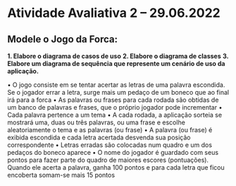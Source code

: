 # Atividade Avaliativa 2 – 29.06.2022

## Modele o Jogo da Forca:

**1. Elabore o diagrama de casos de uso**
**2. Elabore o diagrama de classes**
**3. Elabore um diagrama de sequência que represente um cenário de uso da aplicação.**

• O jogo consiste em se tentar acertar as letras de uma palavra escondida. Se o jogador errar a 
letra, surge mais um pedaço de um boneco que ao final irá para a forca
• As palavras ou frases para cada rodada são obtidas de um banco de palavras e frases, que o 
próprio jogador pode incrementar
• Cada palavra pertence a um tema
• A cada rodada, a aplicação sorteia se mostrará uma, duas ou três palavras, ou uma frase e 
escolhe aleatoriamente o tema e as palavras (ou frase)
• A palavra (ou frase) é exibida escondida e cada letra acertada desvenda sua posição 
correspondente
• Letras erradas são colocadas num quadro e um dos pedaços do boneco aparece
• O nome do jogador é guardado com seus pontos para fazer parte do quadro de maiores escores 
(pontuações). Quando ele acerta a palavra, ganha 100 pontos e para cada letra que ficou 
encoberta somam-se mais 15 pontos